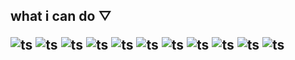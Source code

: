 
<div id="pannel">
 <H2> what i can do ▽
 
 ![ts](https://img.shields.io/badge/Typescript-13.0.3-black)
 ![ts](https://img.shields.io/badge/Next.js-12.3.4-black)
 ![ts](https://img.shields.io/badge/React-18.2.0-purple)
 ![ts](https://img.shields.io/badge/Angular-15-purple)
 ![ts](https://img.shields.io/badge/redux-blue)
 ![ts](https://img.shields.io/badge/nginx-red)
 ![ts](https://img.shields.io/badge/GCP-blue)
 ![ts](https://img.shields.io/badge/bootstrap-5.2.2-purple)
 ![ts](https://img.shields.io/badge/axios-1.2.0-blue)
 ![ts](https://img.shields.io/badge/npm-5.74.0-red)
 ![ts](https://img.shields.io/badge/express-4.18-black)

</div>
<p align="center">
</p>
 
